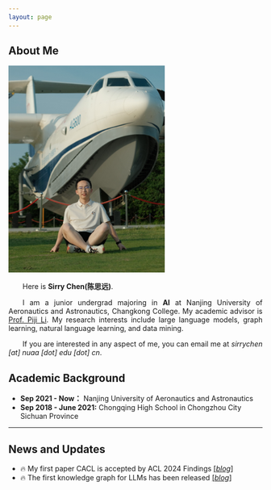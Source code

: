 ```yaml
---
layout: page
---
```


## About Me

<img src="sirrychen.jpg" class="floatpic" width="310" height="410">

<p style="text-align: justify; text-indent: 2em; margin-bottom: 10px;">
    Here is <strong>Sirry Chen(陈思远)</strong>.
</p>
<p style="text-align: justify; text-indent: 2em;">
    I am a junior undergrad majoring in <strong>AI</strong> at Nanjing University of Aeronautics and Astronautics, Changkong College. My academic advisor is <a href="https://lipiji.com/" target="_blank">Prof. Piji Li</a>. My research interests include large language models, graph learning, natural language learning, and data mining.
</p>
<p style="text-align: justify; text-indent: 2em;">
    If you are interested in any aspect of me, you can email me at <em>sirrychen [at] nuaa [dot] edu [dot] cn</em>.
</p>



## Academic Background

- **Sep 2021 - Now：** Nanjing University of Aeronautics and Astronautics
- **Sep 2018 - June 2021:** Chongqing High School in Chongzhou City Sichuan Province

---

## News and Updates

- 🔥 My first paper CACL is accepted by ACL 2024 Findings [[*blog*]](/blogs/2024-05-17-CACL.html)
- 🔥 The first knowledge graph for LLMs has been released [[*blog*]](/share/2024-06-28-knowledge-graph.html)

<!-- Google tag (gtag.js) -->
<script async src="https://www.googletagmanager.com/gtag/js?id=G-ZXP3VZ8MR8"></script>
<script>
  window.dataLayer = window.dataLayer || [];
  function gtag(){dataLayer.push(arguments);}
  gtag('js', new Date());

  gtag('config', 'G-ZXP3VZ8MR8');
</script>

<!-- 谷歌网站分析 -->
